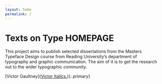 ```yaml
---
layout: home
permalink: /
---
```


# Texts on Type HOMEPAGE

This project aims to publish selected dissertations from the Masters Typeface Design course from Reading University&rsquo;s department of typography and graphic communication. The aim of it is to get the research out to the wider typographic community. 

[Victor Gaultney](<a href="http://github.shandontype.com/docs/MATD01_VG_ProbDiacLo.pdf" target="_blank">Victor Italics.</a>){:.primary}